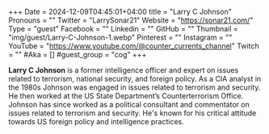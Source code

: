 +++
Date = 2024-12-09T04:45:01+04:00
title = "Larry C Johnson"
Pronouns = ""
Twitter = "LarrySonar21"
Website = "https://sonar21.com/"
Type = "guest"
Facebook = ""
Linkedin = ""
GitHub = ""
Thumbnail = "img/guest/Larry-C-Johnson-1.webp"
Pinterest = ""
Instagram = ""
YouTube = "https://www.youtube.com/@counter_currents_channel"
Twitch = ""
#Aka = []
#guest_group = "cog"
+++

__Larry C Johnson__ is a former intelligence officer and expert on issues related to terrorism, national security, and foreign policy. As a CIA analyst in the 1980s Johnson was engaged in issues related to terrorism and security. He then worked at the US State Department’s Counterterrorism Office. Johnson has since worked as a political consultant and commentator on issues related to terrorism and security. He's known for his critical attitude towards US foreign policy and intelligence practices.
